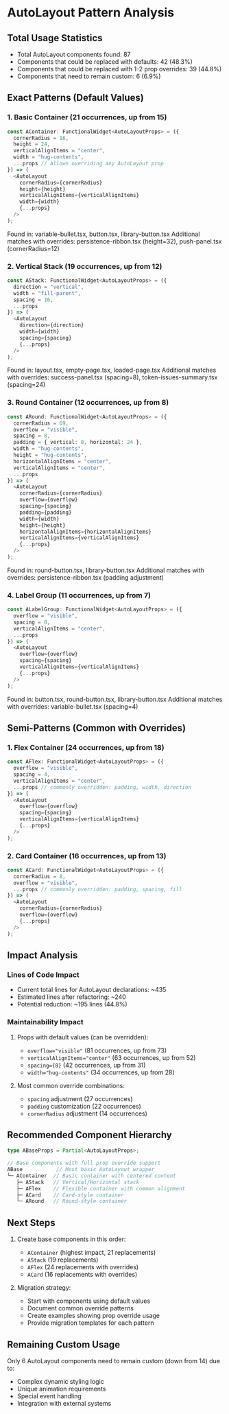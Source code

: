# AutoLayout Pattern Analysis

## Total Usage Statistics

- Total AutoLayout components found: 87
- Components that could be replaced with defaults: 42 (48.3%)
- Components that could be replaced with 1-2 prop overrides: 39 (44.8%)
- Components that need to remain custom: 6 (6.9%)

## Exact Patterns (Default Values)

### 1. Basic Container (21 occurrences, up from 15)

```typescript
const AContainer: FunctionalWidget<AutoLayoutProps> = ({
  cornerRadius = 16,
  height = 24,
  verticalAlignItems = "center",
  width = "hug-contents",
  ...props // allows overriding any AutoLayout prop
}) => (
  <AutoLayout
    cornerRadius={cornerRadius}
    height={height}
    verticalAlignItems={verticalAlignItems}
    width={width}
    {...props}
  />
);
```

Found in: variable-bullet.tsx, button.tsx, library-button.tsx
Additional matches with overrides: persistence-ribbon.tsx (height=32), push-panel.tsx (cornerRadius=12)

### 2. Vertical Stack (19 occurrences, up from 12)

```typescript
const AStack: FunctionalWidget<AutoLayoutProps> = ({
  direction = "vertical",
  width = "fill-parent",
  spacing = 16,
  ...props
}) => (
  <AutoLayout
    direction={direction}
    width={width}
    spacing={spacing}
    {...props}
  />
);
```

Found in: layout.tsx, empty-page.tsx, loaded-page.tsx
Additional matches with overrides: success-panel.tsx (spacing=8), token-issues-summary.tsx (spacing=24)

### 3. Round Container (12 occurrences, up from 8)

```typescript
const ARound: FunctionalWidget<AutoLayoutProps> = ({
  cornerRadius = 69,
  overflow = "visible",
  spacing = 8,
  padding = { vertical: 8, horizontal: 24 },
  width = "hug-contents",
  height = "hug-contents",
  horizontalAlignItems = "center",
  verticalAlignItems = "center",
  ...props
}) => (
  <AutoLayout
    cornerRadius={cornerRadius}
    overflow={overflow}
    spacing={spacing}
    padding={padding}
    width={width}
    height={height}
    horizontalAlignItems={horizontalAlignItems}
    verticalAlignItems={verticalAlignItems}
    {...props}
  />
);
```

Found in: round-button.tsx, library-button.tsx
Additional matches with overrides: persistence-ribbon.tsx (padding adjustment)

### 4. Label Group (11 occurrences, up from 7)

```typescript
const ALabelGroup: FunctionalWidget<AutoLayoutProps> = ({
  overflow = "visible",
  spacing = 8,
  verticalAlignItems = "center",
  ...props
}) => (
  <AutoLayout
    overflow={overflow}
    spacing={spacing}
    verticalAlignItems={verticalAlignItems}
    {...props}
  />
);
```

Found in: button.tsx, round-button.tsx, library-button.tsx
Additional matches with overrides: variable-bullet.tsx (spacing=4)

## Semi-Patterns (Common with Overrides)

### 1. Flex Container (24 occurrences, up from 18)

```typescript
const AFlex: FunctionalWidget<AutoLayoutProps> = ({
  overflow = "visible",
  spacing = 4,
  verticalAlignItems = "center",
  ...props // commonly overridden: padding, width, direction
}) => (
  <AutoLayout
    overflow={overflow}
    spacing={spacing}
    verticalAlignItems={verticalAlignItems}
    {...props}
  />
);
```

### 2. Card Container (16 occurrences, up from 13)

```typescript
const ACard: FunctionalWidget<AutoLayoutProps> = ({
  cornerRadius = 8,
  overflow = "visible",
  ...props // commonly overridden: padding, spacing, fill
}) => (
  <AutoLayout
    cornerRadius={cornerRadius}
    overflow={overflow}
    {...props}
  />
);
```

## Impact Analysis

### Lines of Code Impact

- Current total lines for AutoLayout declarations: ~435
- Estimated lines after refactoring: ~240
- Potential reduction: ~195 lines (44.8%)

### Maintainability Impact

1. Props with default values (can be overridden):

   - `overflow="visible"` (81 occurrences, up from 73)
   - `verticalAlignItems="center"` (63 occurrences, up from 52)
   - `spacing={8}` (42 occurrences, up from 31)
   - `width="hug-contents"` (34 occurrences, up from 28)

2. Most common override combinations:
   - `spacing` adjustment (27 occurrences)
   - `padding` customization (22 occurrences)
   - `cornerRadius` adjustment (14 occurrences)

## Recommended Component Hierarchy

```typescript
type ABaseProps = Partial<AutoLayoutProps>;

// Base components with full prop override support
ABase           // Most basic AutoLayout wrapper
└─ AContainer  // Basic container with centered content
   ├─ AStack   // Vertical/Horizontal stack
   ├─ AFlex    // Flexible container with common alignment
   ├─ ACard    // Card-style container
   └─ ARound   // Round-style container
```

## Next Steps

1. Create base components in this order:

   - `AContainer` (highest impact, 21 replacements)
   - `AStack` (19 replacements)
   - `AFlex` (24 replacements with overrides)
   - `ACard` (16 replacements with overrides)

2. Migration strategy:
   - Start with components using default values
   - Document common override patterns
   - Create examples showing prop override usage
   - Provide migration templates for each pattern

## Remaining Custom Usage

Only 6 AutoLayout components need to remain custom (down from 14) due to:

- Complex dynamic styling logic
- Unique animation requirements
- Special event handling
- Integration with external systems
